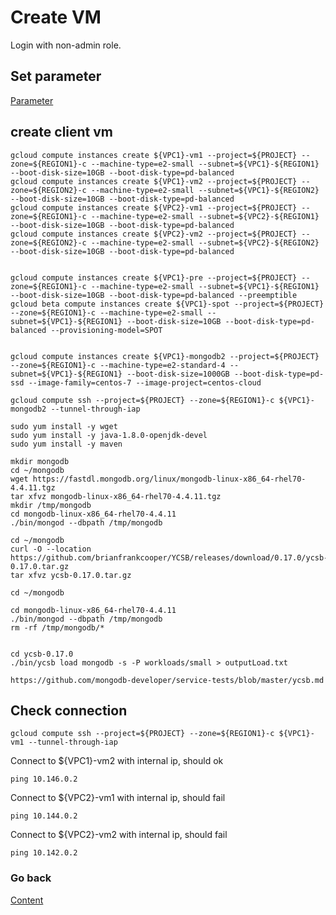 # Create VM
Login with non-admin role.

## Set parameter
[Parameter](https://github.com/adithaha/gcp-tutorial/blob/main/vpc/parameter.md)

## create client vm 
```
gcloud compute instances create ${VPC1}-vm1 --project=${PROJECT} --zone=${REGION1}-c --machine-type=e2-small --subnet=${VPC1}-${REGION1} --boot-disk-size=10GB --boot-disk-type=pd-balanced
gcloud compute instances create ${VPC1}-vm2 --project=${PROJECT} --zone=${REGION2}-c --machine-type=e2-small --subnet=${VPC1}-${REGION2} --boot-disk-size=10GB --boot-disk-type=pd-balanced
gcloud compute instances create ${VPC2}-vm1 --project=${PROJECT} --zone=${REGION1}-c --machine-type=e2-small --subnet=${VPC2}-${REGION1} --boot-disk-size=10GB --boot-disk-type=pd-balanced
gcloud compute instances create ${VPC2}-vm2 --project=${PROJECT} --zone=${REGION2}-c --machine-type=e2-small --subnet=${VPC2}-${REGION2} --boot-disk-size=10GB --boot-disk-type=pd-balanced


gcloud compute instances create ${VPC1}-pre --project=${PROJECT} --zone=${REGION1}-c --machine-type=e2-small --subnet=${VPC1}-${REGION1} --boot-disk-size=10GB --boot-disk-type=pd-balanced --preemptible
gcloud beta compute instances create ${VPC1}-spot --project=${PROJECT} --zone=${REGION1}-c --machine-type=e2-small --subnet=${VPC1}-${REGION1} --boot-disk-size=10GB --boot-disk-type=pd-balanced --provisioning-model=SPOT


gcloud compute instances create ${VPC1}-mongodb2 --project=${PROJECT} --zone=${REGION1}-c --machine-type=e2-standard-4 --subnet=${VPC1}-${REGION1} --boot-disk-size=1000GB --boot-disk-type=pd-ssd --image-family=centos-7 --image-project=centos-cloud

gcloud compute ssh --project=${PROJECT} --zone=${REGION1}-c ${VPC1}-mongodb2 --tunnel-through-iap

sudo yum install -y wget
sudo yum install -y java-1.8.0-openjdk-devel
sudo yum install -y maven

mkdir mongodb
cd ~/mongodb
wget https://fastdl.mongodb.org/linux/mongodb-linux-x86_64-rhel70-4.4.11.tgz
tar xfvz mongodb-linux-x86_64-rhel70-4.4.11.tgz
mkdir /tmp/mongodb
cd mongodb-linux-x86_64-rhel70-4.4.11
./bin/mongod --dbpath /tmp/mongodb

cd ~/mongodb
curl -O --location https://github.com/brianfrankcooper/YCSB/releases/download/0.17.0/ycsb-0.17.0.tar.gz
tar xfvz ycsb-0.17.0.tar.gz

cd ~/mongodb

cd mongodb-linux-x86_64-rhel70-4.4.11
./bin/mongod --dbpath /tmp/mongodb
rm -rf /tmp/mongodb/*


cd ycsb-0.17.0
./bin/ycsb load mongodb -s -P workloads/small > outputLoad.txt

https://github.com/mongodb-developer/service-tests/blob/master/ycsb.md

```

## Check connection 
```
gcloud compute ssh --project=${PROJECT} --zone=${REGION1}-c ${VPC1}-vm1 --tunnel-through-iap
```
Connect to ${VPC1}-vm2 with internal ip, should ok
```
ping 10.146.0.2
```
Connect to ${VPC2}-vm1 with internal ip, should fail
```
ping 10.144.0.2
```
Connect to ${VPC2}-vm2 with internal ip, should fail
```
ping 10.142.0.2
```


### Go back
[Content](https://github.com/adithaha/gcp-tutorial/blob/main/vpc/readme.md)
